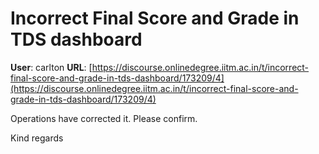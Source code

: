 # Incorrect Final Score and Grade in TDS dashboard

**User**: carlton
**URL**: [https://discourse.onlinedegree.iitm.ac.in/t/incorrect-final-score-and-grade-in-tds-dashboard/173209/4](https://discourse.onlinedegree.iitm.ac.in/t/incorrect-final-score-and-grade-in-tds-dashboard/173209/4)

Operations have corrected it. Please confirm.

Kind regards
